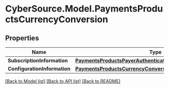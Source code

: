 # CyberSource.Model.PaymentsProductsCurrencyConversion
## Properties

Name | Type | Description | Notes
------------ | ------------- | ------------- | -------------
**SubscriptionInformation** | [**PaymentsProductsPayerAuthenticationSubscriptionInformation**](PaymentsProductsPayerAuthenticationSubscriptionInformation.md) |  | [optional] 
**ConfigurationInformation** | [**PaymentsProductsCurrencyConversionConfigurationInformation**](PaymentsProductsCurrencyConversionConfigurationInformation.md) |  | [optional] 

[[Back to Model list]](../README.md#documentation-for-models) [[Back to API list]](../README.md#documentation-for-api-endpoints) [[Back to README]](../README.md)

